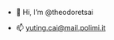 - 👋 Hi, I’m @theodoretsai

- 📫 yuting.cai@mail.polimi.it

<!---
theodoretsai/theodoretsai is a ✨ special ✨ repository because its `README.md` (this file) appears on your GitHub profile.
You can click the Preview link to take a look at your changes.
--->
